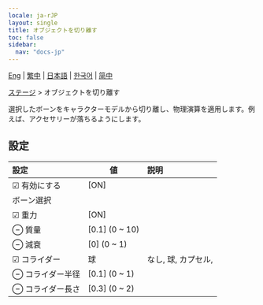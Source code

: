 ```yaml
---
locale: ja-rJP
layout: single
title: オブジェクトを切り離す
toc: false
sidebar:
  nav: "docs-jp"
---
```

[Eng](/dancexr/menu/2025.5/stage/detach_object) | [繁中](/tw/dancexr/menu/2025.5/stage/detach_object) | [日本語](/jp/dancexr/menu/2025.5/stage/detach_object) | [한국어](/kr/dancexr/menu/2025.5/stage/detach_object) | [简中](/zh/dancexr/menu/2025.5/stage/detach_object)

[ステージ](../menu#ステージ) > オブジェクトを切り離す

選択したボーンをキャラクターモデルから切り離し、物理演算を適用します。例えば、アクセサリーが落ちるようにします。

## 設定

| 設定 | 値 | 説明 |
| :--- | --- | :--- |
| ☑ 有効にする | [ON] | 
|  ボーン選択 || 
| ☑ 重力 | [ON] | 
| ⊖ 質量 | [0.1] (0 ~ 10) | 
| ⊖ 減衰 | [0] (0 ~ 1) | 
| ☑ コライダー | 球 | なし, 球, カプセル, 
| ⊖ コライダー半径 | [0.1] (0 ~ 1) | 
| ⊖ コライダー長さ | [0.3] (0 ~ 2) | 
